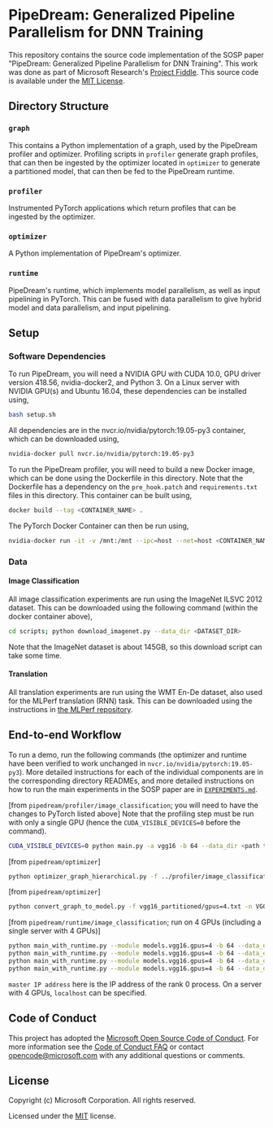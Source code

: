# PipeDream: Generalized Pipeline Parallelism for DNN Training

This repository contains the source code implementation of the SOSP paper
"PipeDream: Generalized Pipeline Parallelism for DNN Training". This work was
done as part of Microsoft Research's [Project Fiddle](https://aka.ms/msr-fiddle). This source code
is available under the [MIT License](LICENSE.txt).

## Directory Structure

### `graph`

This contains a Python implementation of a graph, used by the PipeDream profiler
and optimizer. Profiling scripts in `profiler` generate graph profiles, that can
then be ingested by the optimizer located in `optimizer` to generate a partitioned
model, that can then be fed to the PipeDream runtime.

### `profiler`

Instrumented PyTorch applications which return profiles that can be ingested by
the optimizer.

### `optimizer`

A Python implementation of PipeDream's optimizer.

### `runtime`

PipeDream's runtime, which implements model parallelism, as well as input
pipelining in PyTorch. This can be fused with data parallelism to give hybrid
model and data parallelism, and input pipelining.

## Setup

### Software Dependencies

To run PipeDream, you will need a NVIDIA GPU with CUDA 10.0, GPU driver version 418.56, nvidia-docker2,
and Python 3. On a Linux server with NVIDIA GPU(s) and Ubuntu 16.04, these dependencies can be installed
using,

```bash
bash setup.sh
```

All dependencies are in the nvcr.io/nvidia/pytorch:19.05-py3 container, which can be downloaded using,

```bash
nvidia-docker pull nvcr.io/nvidia/pytorch:19.05-py3
```

To run the PipeDream profiler, you will need to build a new Docker image, which can be done using the
Dockerfile in this directory. Note that the Dockerfile has a dependency on the `pre_hook.patch`  and
`requirements.txt` files in this directory. This container can be built using,

```bash
docker build --tag <CONTAINER_NAME> .
```

The PyTorch Docker Container can then be run using,

```bash
nvidia-docker run -it -v /mnt:/mnt --ipc=host --net=host <CONTAINER_NAME> /bin/bash
```

### Data

#### Image Classification
All image classification experiments are run using the ImageNet ILSVC 2012 dataset.
This can be downloaded using the following command (within the docker container above),

```bash
cd scripts; python download_imagenet.py --data_dir <DATASET_DIR>
```

Note that the ImageNet dataset is about 145GB, so this download script can take some time.

#### Translation
All translation experiments are run using the WMT En-De dataset, also used for the MLPerf
translation (RNN) task. This can be downloaded using the instructions in [the MLPerf
repository](https://github.com/mlperf/training_results_v0.5/tree/master/v0.5.0/nvidia/submission/code/translation/pytorch#2-directions).


## End-to-end Workflow

To run a demo, run the following commands (the optimizer and runtime have been verified to work unchanged in `nvcr.io/nvidia/pytorch:19.05-py3`).
More detailed instructions for each of the individual components are in the corresponding directory READMEs,
and more detailed instructions on how to run the main experiments in the SOSP paper are in [`EXPERIMENTS.md`](EXPERIMENTS.md).

[from `pipedream/profiler/image_classification`; you will need to have the changes to PyTorch listed above]
Note that the profiling step must be run with only a single GPU (hence the `CUDA_VISIBLE_DEVICES=0` before the command).

```bash
CUDA_VISIBLE_DEVICES=0 python main.py -a vgg16 -b 64 --data_dir <path to ImageNet directory>
```

[from `pipedream/optimizer`]

```bash
python optimizer_graph_hierarchical.py -f ../profiler/image_classification/profiles/vgg16/graph.txt -n 4 --activation_compression_ratio 1 -o vgg16_partitioned
```

[from `pipedream/optimizer`]

```bash
python convert_graph_to_model.py -f vgg16_partitioned/gpus=4.txt -n VGG16Partitioned -a vgg16 -o ../runtime/models/vgg16/gpus=4 --stage_to_num_ranks 0:3,1:1
```

[from `pipedream/runtime/image_classification`; run on 4 GPUs (including a single server with 4 GPUs)]

```bash
python main_with_runtime.py --module models.vgg16.gpus=4 -b 64 --data_dir <path to ImageNet> --rank 0 --master_addr <master IP address> --config_path models/vgg16/gpus=4/hybrid_conf.json
python main_with_runtime.py --module models.vgg16.gpus=4 -b 64 --data_dir <path to ImageNet> --rank 1 --master_addr <master IP address> --config_path models/vgg16/gpus=4/hybrid_conf.json
python main_with_runtime.py --module models.vgg16.gpus=4 -b 64 --data_dir <path to ImageNet> --rank 2 --master_addr <master IP address> --config_path models/vgg16/gpus=4/hybrid_conf.json
python main_with_runtime.py --module models.vgg16.gpus=4 -b 64 --data_dir <path to ImageNet> --rank 3 --master_addr <master IP address> --config_path models/vgg16/gpus=4/hybrid_conf.json
```

`master IP address` here is the IP address of the rank 0 process. On a server with 4 GPUs, `localhost` can be specified.


## Code of Conduct

This project has adopted the [Microsoft Open Source Code of Conduct](https://opensource.microsoft.com/codeofconduct/). For more information see the [Code of Conduct FAQ](https://opensource.microsoft.com/codeofconduct/faq/) or contact [opencode@microsoft.com](mailto:opencode@microsoft.com) with any additional questions or comments.


## License

Copyright (c) Microsoft Corporation. All rights reserved.

Licensed under the [MIT](LICENSE.txt) license.
